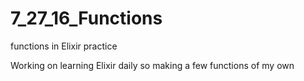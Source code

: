# 7_27_16_Functions
functions in Elixir practice

Working on learning Elixir daily so making a few functions of my own
